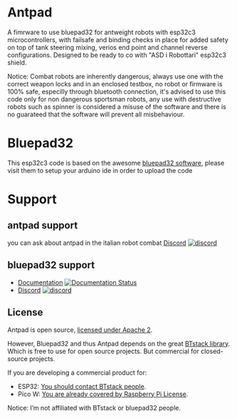 # Antpad
A fimrware to use bluepad32 for antweight robots with esp32c3 microcontrollers, with failsafe and binding checks in place for added safety on top of tank steering mixing, verios end point and channel reverse configurations. Designed to be ready to co with "ASD i Robottari" esp32c3 shield.

Notice:
Combat robots are inherently dangerous, always use one with the correct weapon locks and in an enclosed testbox, no robot or firmware is 100% safe, especilly through bluetooth connection, it's advised to use this code only for non dangerous sportsman robots, any use with destructive robots such as spinner is considered a misuse of the software and there is no guarateed that the software will prevent all misbehaviour.

# Bluepad32

This esp32c3 code is based on the awesome [bluepad32 software][bluepad32-github], please visit them to setup your arduino ide in order to upload the code 

# Support

## antpad support
you can ask about antpad in the italian robot combat [Discord][discord_bp32] [![discord](https://img.shields.io/discord/775177861665521725.svg)](https://discord.gg/zKuerqs6EP)


## bluepad32 support
* [Documentation][docs] [![Documentation Status](https://readthedocs.org/projects/bluepad32/badge/?version=latest)](https://bluepad32.readthedocs.io/?badge=latest)
* [Discord][discord_bp32] [![discord](https://img.shields.io/discord/775177861665521725.svg)](https://discord.gg/r5aMn6Cw5q)

[docs]: https://bluepad32.readthedocs.io/

[discord_bp32]: https://discord.gg/r5aMn6Cw5q
[discord]: https://discord.gg/zKuerqs6EP


## License

Antpad is open source, [licensed under Apache 2][apache2].

However, Bluepad32 and thus Antpad depends on the great [BTstack library][btstack-github]. Which is free to use for
open source projects. But commercial for closed-source projects.

If you are developing a commercial product for:

- ESP32: [You should contact BTstack people][btstack-homepage].
- Pico W: [You are already covered by Raspberry Pi License][rpi-btstack-license].

Notice: I’m not affiliated with BTstack or bluepad32 people.

[btstack-github]: https://github.com/bluekitchen/btstack

[apache2]: https://www.apache.org/licenses/LICENSE-2.0

[btstack-homepage]: https://bluekitchen-gmbh.com/

[rpi-btstack-license]: https://github.com/raspberrypi/pico-sdk/blob/master/src/rp2_common/pico_btstack/LICENSE.RP

[bluepad32-github]: https://github.com/ricardoquesada/bluepad32